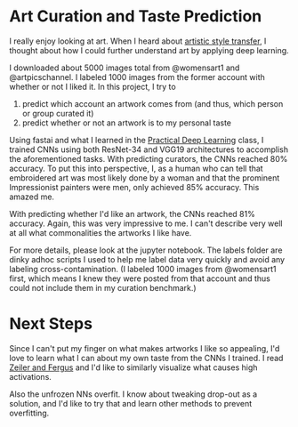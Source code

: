 # Art Curation and Taste Prediction

I really enjoy looking at art.  When I heard about [artistic style transfer](https://arxiv.org/abs/1508.06576), I thought about how I could further understand art by applying deep learning.

I downloaded about 5000 images total from @womensart1 and @artpicschannel.  I labeled 1000 images from the former account with whether or not I liked it.  In this project, I try to 
1) predict which account an artwork comes from (and thus, which person or group curated it)
2) predict whether or not an artwork is to my personal taste

Using fastai and what I learned in the [Practical Deep Learning](http://course.fast.ai/about.html) class, I trained CNNs using both ResNet-34 and VGG19 architectures to accomplish the aforementioned tasks.  With predicting curators, the CNNs reached 80% accuracy.  To put this into perspective, I, as a human who can tell that embroidered art was most likely done by a woman and that the prominent Impressionist painters were men, only achieved 85% accuracy.  This amazed me.

With predicting whether I'd like an artwork, the CNNs reached 81% accuracy. Again, this was very impressive to me.  I can't describe very well at all what commonalities the artworks I like have. 

For more details, please look at the jupyter notebook.  The labels folder are dinky adhoc scripts I used to help me label data very quickly and avoid any labeling cross-contamination.  (I labeled 1000 images from @womensart1 first, which means I knew they were posted from that account and thus could not include them in my curation benchmark.)

# Next Steps

Since I can't put my finger on what makes artworks I like so appealing, I'd love to learn what I can about my own taste from the CNNs I trained.  I read [Zeiler and Fergus](https://cs.nyu.edu/~fergus/papers/zeilerECCV2014.pdf) and I'd like to similarly visualize what causes high activations.

Also the unfrozen NNs overfit.  I know about tweaking drop-out as a solution, and I'd like to try that and learn other methods to prevent overfitting.